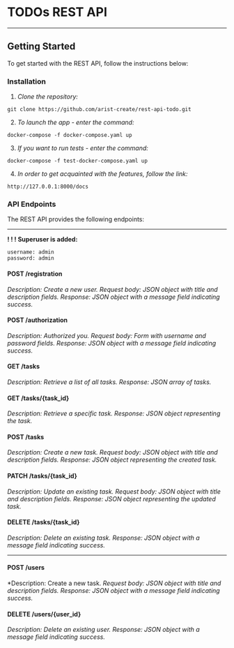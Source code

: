 # **TODOs REST API**
___


## Getting Started
To get started with the REST API, follow the instructions below:


### **Installation**
1. *Clone the repository:* 
```
git clone https://github.com/arist-create/rest-api-todo.git
```
2. *To launch the app - enter the command:*
```
docker-compose -f docker-compose.yaml up
```
3. *If you want to run tests - enter the command:*
```
docker-compose -f test-docker-compose.yaml up
```
4. *In order to get acquainted with the features, follow the link:*
```
http://127.0.0.1:8000/docs
```
### **API Endpoints**
The REST API provides the following endpoints:
____
**! ! ! Superuser is added:**
```
username: admin
password: admin
```
#### **POST /registration**
*Description: Create a new user.
Request body: JSON object with title and description fields.
Response: JSON object with a message field indicating success.*
#### **POST /authorization**
*Description: Authorized you.
Request body: Form with username and password fields.
Response: JSON object with a message field indicating success.*
#### **GET /tasks**
*Description: Retrieve a list of all tasks.
Response: JSON array of tasks.*
#### **GET /tasks/{task_id}**
*Description: Retrieve a specific task.
Response: JSON object representing the task.*
#### **POST /tasks**
*Description: Create a new task.
Request body: JSON object with title and description fields.
Response: JSON object representing the created task.*
#### **PATCH /tasks/{task_id}**
*Description: Update an existing task.
Request body: JSON object with title and description fields.
Response: JSON object representing the updated task.*
#### **DELETE /tasks/{task_id}**
*Description: Delete an existing task.
Response: JSON object with a message field indicating success.*
____
#### **POST /users**
*Description: Create a new task.
*Request body: JSON object with title and description fields.
Response: JSON object with a message field indicating success.*
#### **DELETE /users/{user_id}**
*Description: Delete an existing user.
Response: JSON object with a message field indicating success.*